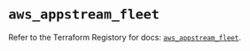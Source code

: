 # `aws_appstream_fleet`

Refer to the Terraform Registory for docs: [`aws_appstream_fleet`](https://registry.terraform.io/providers/hashicorp/aws/4.67.0/docs/resources/appstream_fleet).
